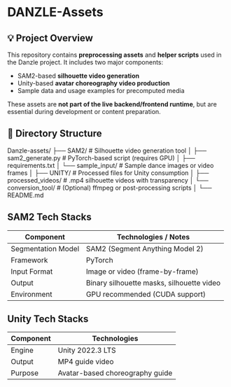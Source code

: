 # DANZLE-Assets

## 💡 Project Overview

This repository contains **preprocessing assets** and **helper scripts** used in the Danzle project. It includes two major components:

- SAM2-based **silhouette video generation**
- Unity-based **avatar choreography video production**
- Sample data and usage examples for precomputed media

These assets are **not part of the live backend/frontend runtime**, but are essential during development or content preparation.


## 📁 Directory Structure

Danzle-assets/
├── SAM2/ # Silhouette video generation tool
│ ├── sam2_generate.py # PyTorch-based script (requires GPU)
│ ├── requirements.txt
│ └── sample_input/ # Sample dance images or video frames
│
├── UNITY/ # Processed files for Unity consumption
│ ├── processed_videos/ # .mp4 silhouette videos with transparency
│ └── conversion_tool/ # (Optional) ffmpeg or post-processing scripts
│
└── README.md



## SAM2 Tech Stacks

| Component          | Technologies / Notes                      |
| ------------------ | ----------------------------------------- |
| Segmentation Model | SAM2 (Segment Anything Model 2)           |
| Framework          | PyTorch                                   |
| Input Format       | Image or video (frame-by-frame)           |
| Output             | Binary silhouette masks, silhouette video |
| Environment        | GPU recommended (CUDA support)            |


## Unity Tech Stacks

| Component | Technologies                    |
| --------- | ------------------------------- |
| Engine    | Unity 2022.3 LTS                |
| Output    | MP4 guide video                 |
| Purpose   | Avatar-based choreography guide |




















